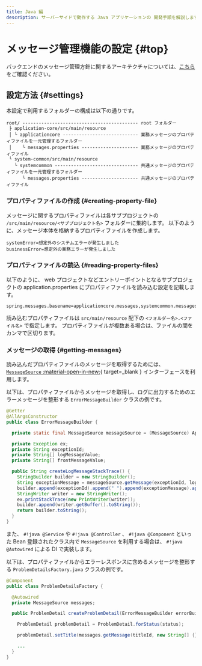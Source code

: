 ```yaml
---
title: Java 編
description: サーバーサイドで動作する Java アプリケーションの 開発手順を解説します。
---
```


<!-- cspell:ignore applicationcore systemcommon -->

# メッセージ管理機能の設定 {#top}

バックエンドのメッセージ管理方針に関するアーキテクチャについては、[こちら](../../../../app-architecture/overview/java-application-processing-system/message-management-policy.md) をご確認ください。

## 設定方法 {#settings}

本設定で利用するフォルダーの構成は以下の通りです。

```terminal linenums="0"
root/ ------------------------------------------- root フォルダー
 ├ application-core/src/main/resource
 │ └ applicationcore ---------------------------- 業務メッセージのプロパティファイルを一元管理するフォルダー
 │    └ messages.properties --------------------- 業務メッセージのプロパティファイル
 └ system-common/src/main/resource
   └ systemcommon ------------------------------- 共通メッセージのプロパティファイルを一元管理するフォルダー
      └ messages.properties --------------------- 共通メッセージのプロパティファイル
```

### プロパティファイルの作成 {#creating-property-file}

メッセージに関するプロパティファイルは各サブプロジェクトの `/src/main/resource/<サブプロジェクト名>` フォルダーに集約します。
以下のように、メッセージ本体を格納するプロパティファイルを作成します。

```properties title="message.properties"
systemError=想定外のシステムエラーが発生しました
businessError=想定外の業務エラーが発生しました
```

### プロパティファイルの読込 {#reading-property-files}

以下のように、 web プロジェクトなどエントリーポイントとなるサブプロジェクトの application.properties にプロパティファイルを読み込む設定を記載します。

``` properties title="application.properties"
spring.messages.basename=applicationcore.messages,systemcommon.messages
```

読み込むプロパティファイルは `src/main/resource` 配下の `<フォルダー名>.<ファイル名>` で指定します。
プロパティファイルが複数ある場合は、ファイルの間をカンマで区切ります。

### メッセージの取得 {#getting-messages}

読み込んだプロパティファイルのメッセージを取得するためには、 [`MessageSource` :material-open-in-new:](https://spring.pleiades.io/spring-framework/docs/current/javadoc-api/org/springframework/context/MessageSource.html){ target=_blank } インターフェースを利用します。

以下は、プロパティファイルからメッセージを取得し、ログに出力するためのエラーメッセージを整形する `ErrorMessageBuilder` クラスの例です。

```java title="ErrorMessageBuilder.java" hl_lines="5 14"
@Getter
@AllArgsConstructor
public class ErrorMessageBuilder {

  private static final MessageSource messageSource = (MessageSource) ApplicationContextWrapper.getBean(MessageSource.class);

  private Exception ex;
  private String exceptionId;
  private String[] logMessageValue;
  private String[] frontMessageValue;

  public String createLogMessageStackTrace() {
    StringBuilder builder = new StringBuilder();
    String exceptionMessage = messageSource.getMessage(exceptionId, logMessageValue, Locale.getDefault());
    builder.append(exceptionId).append(" ").append(exceptionMessage).append(SystemPropertyConstants.LINE_SEPARATOR);
    StringWriter writer = new StringWriter();
    ex.printStackTrace(new PrintWriter(writer));
    builder.append(writer.getBuffer().toString());
    return builder.toString();
  }
}
```

<!-- textlint-disable ja-technical-writing/sentence-length -->
また、 `#!java @Service` や `#!java @Controller` 、 `#!java @Component` といった Bean 登録されたクラス内で `MessageSource` を利用する場合は、 `#!java @Autowired` による DI で実装します。
<!-- textlint-enable ja-technical-writing/sentence-length -->

以下は、プロパティファイルからエラーレスポンスに含めるメッセージを整形する `ProblemDetailsFactory.java` クラスの例です。

```java title="ProblemDetailsFactory.java" hl_lines="4 5 11"
@Component
public class ProblemDetailsFactory {

  @Autowired
  private MessageSource messages;

  public ProblemDetail createProblemDetail(ErrorMessageBuilder errorBuilder, String titleId, HttpStatus status) {

    ProblemDetail problemDetail = ProblemDetail.forStatus(status);

    problemDetail.setTitle(messages.getMessage(titleId, new String[] {}, Locale.getDefault()));

    ...
  }
}
```
